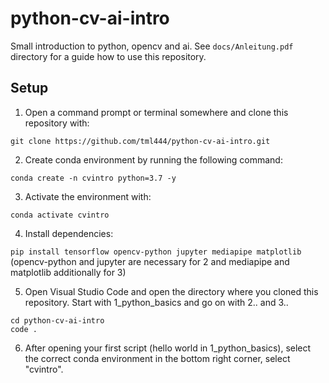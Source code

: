 # python-cv-ai-intro

Small introduction to python, opencv and ai. See `docs/Anleitung.pdf` directory for a guide how to use this repository.

## Setup

1. Open a command prompt or terminal somewhere and clone this repository with: 

`git clone https://github.com/tml444/python-cv-ai-intro.git`

2. Create conda environment by running the following command:

`conda create -n cvintro python=3.7 -y`

3. Activate the environment with:

`conda activate cvintro`

4. Install dependencies:

`pip install tensorflow opencv-python jupyter mediapipe matplotlib ` (opencv-python and jupyter are necessary for 2 and mediapipe and matplotlib additionally for 3)

5. Open Visual Studio Code and open the directory where you cloned this repository. Start with 1_python_basics and go on with 2.. and 3..

`cd python-cv-ai-intro`  
`code .`  

6. After opening your first script (hello world in 1_python_basics), select the correct conda environment in the bottom right corner, select "cvintro".
